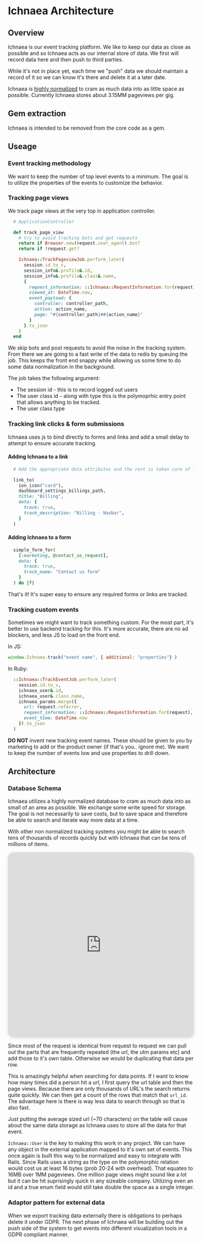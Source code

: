 # Ichnaea Architecture

## Overview
Ichnaea is our event tracking platform. We like to keep our data as close as 
possible and so Ichnaea acts as our internal store of data. We first will 
record data here and then push to third parties. 

While it's not in place yet, each time we "push" data we should maintain a 
record of it so we can know it's there and delete it at a later date. 

Ichnaea is [highly normalized](https://www.studytonight.com/dbms/first-normal-form.php)
to cram as much data into as little space as possible. Currently Ichnaea stores 
about 3.15MM pageviews per gig. 

## Gem extraction
Ichnaea is intended to be removed from the core code as a gem. 

## Useage

### Event tracking methodology 
We want to keep the number of top level events to a minimum. The goal is to 
utilize the properties of the events to customize the behavior. 

### Tracking page views

We track page views at the very top in application controller. 

```ruby
  # ApplicationController

  def track_page_view
    # try to avoid tracking bots and get requests
    return if Browser.new(request.user_agent).bot?
    return if !request.get?

    Ichnaea::TrackPageviewJob.perform_later(
      session.id.to_s,
      session_info&.profile&.id,
      session_info&.profile&.class&.name,
      {
        request_information: ::Ichnaea::RequestInformation.for(request),
        viewed_at: DateTime.now,
        event_payload: {
          controller: controller_path,
          action: action_name,
          page: "#{controller_path}##{action_name}"
        }
      }.to_json
    )
  end
```

We skip bots and post requests to avoid the noise in the tracking system. 
From there we are going to a fast write of the data to redis by queuing the
job. This keeps the front end snappy while allowing us some time to do some
data normalization in the background. 

The job takes the following argument:
  - The session id - this is to record logged out users
  - The user class id - along with type this is the polymoprhic entry point
    that allows anything to be tracked.  
  - The user class type

### Tracking link clicks & form submissions
Ichnaea uses js to bind directly to forms and links and add a small delay to
attempt to ensure accurate tracking. 

#### Adding Ichnaea to a link
```ruby
  # Add the appropriate data attributes and the rest is taken care of for you.

  link_to(
    ion_icon("card"),
    dashboard_settings_billings_path,
    title: "Billing",
    data: {
      track: true,
      track_description: "Billing - Navbar",
    }
  )
```

#### Adding Ichnaea to a form

```ruby
  simple_form_for(
    [:marketing, @contact_us_request],
    data: {
      track: true,
      track_name: "Contact us form"
    }
  ) do |f|
```

That's it! It's super easy to ensure any required forms or links are tracked.

### Tracking custom events
Sometimes we might want to track something custom. For the most part, it's
better to use backend tracking for this. It's more accurate, there are no ad
blockers, and less JS to load on the front end. 

In JS:
```js
window.Ichnaea.track("event name", { additional: "properties"} )
```

In Ruby:
```ruby
  ::Ichnaea::TrackEventJob.perform_later(
    session.id.to_s,
    ichnaea_user&.id,
    ichnaea_user&.class.name,
    ichnaea_params.merge({
      url: request.referrer,
      request_information: ::Ichnaea::RequestInformation.for(request),
      event_time: DateTime.now
    }).to_json
  )
```

<b>DO NOT</b> invent new tracking event names. These should be given to you 
by marketing to add or the product owner (if that's you.. ignore me). We want
to keep the number of events low and use properties to drill down. 

##  Architecture

### Database Schema
Ichnaea utilizes a highly normalized database to cram as much data into as 
small of an area as possible. We exchange some write speed for storage. The
goal is not necessarily to save costs, but to save space and therefore be able
to search and iterate way more data at a time. 

With other non normalized tracking systems you might be able to search tens
of thousands of records quickly but with Ichnaea that can be tens of millions
of items.

<iframe 
  width="100%" 
  height="500px" 
  style="box-shadow: 0 2px 8px 0 rgba(63,69,81,0.16); border-radius:15px;" 
  allowtransparency="true" 
  allowfullscreen="true" 
  scrolling="no" 
  title="Embedded DrawSQL IFrame" 
  frameborder="0" 
  src="https://drawsql.app/meettrics/diagrams/ichnaea/embed">
</iframe>

Since most of the request is identical from request to request we can pull out
the parts that are frequently repeated (the url, the utm params etc) and 
add those to it's own table. Otherwise we would be duplicating that data per
row. 

This is amazingly helpful when searching for data points. If I want to know 
how many times did a person hit a url, I first query the url table and then the
page views. Because there are only thousands of URL's the search returns quite
quickly. We can then get a count of the rows that match that `url_id`. The
advantage here is there is way less data to search through so that is also fast. 

Just putting the average sized url (~70 characters) on the table will cause 
about the same data storage as Ichnaea uses to store all the data for that 
event.

`Ichnaea::User` is the key to making this work in any project. We can have any
object in the external application mapped to it's own set of events. This once
again is built this way to be normalized and easy to integrate with Rails. 
Since Rails uses a string as the type on the polymorphic relation would cost us
at least 16 bytes (prob 20-24 with overhead). That equates to 16MB over 1MM 
pageviews. One million page views might sound like a lot but it can be hit
suprisingly quick in any sizeable company. Utilizing even an id and a true 
enum field would still take double the space as a single integer. 

### Adaptor pattern for external data
When we export tracking data externally there is obligations to perhaps delete
it under GDPR. The next phase of Ichnaea will be building out the push side of
the system to get events into different visualization tools in a GDPR compliant
manner. 
